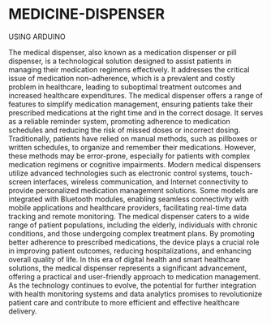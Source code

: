 # MEDICINE-DISPENSER
USING ARDUINO


The medical dispenser, also known as a medication dispenser or pill dispenser, is a technological 
solution designed to assist patients in managing their medication regimens effectively. It 
addresses the critical issue of medication non-adherence, which is a prevalent and costly problem 
in healthcare, leading to suboptimal treatment outcomes and increased healthcare expenditures. 
The medical dispenser offers a range of features to simplify medication management, ensuring 
patients take their prescribed medications at the right time and in the correct dosage. It serves as 
a reliable reminder system, promoting adherence to medication schedules and reducing the risk 
of missed doses or incorrect dosing. 
Traditionally, patients have relied on manual methods, such as pillboxes or written schedules, to 
organize and remember their medications. However, these methods may be error-prone, 
especially for patients with complex medication regimens or cognitive impairments. 
Modern medical dispensers utilize advanced technologies such as electronic control systems, 
touch-screen interfaces, wireless communication, and Internet connectivity to provide 
personalized medication management solutions. Some models are integrated with Bluetooth 
modules, enabling seamless connectivity with mobile applications and healthcare providers, 
facilitating real-time data tracking and remote monitoring. 
The medical dispenser caters to a wide range of patient populations, including the elderly, 
individuals with chronic conditions, and those undergoing complex treatment plans. By 
promoting better adherence to prescribed medications, the device plays a crucial role in 
improving patient outcomes, reducing hospitalizations, and enhancing overall quality of life. 
In this era of digital health and smart healthcare solutions, the medical dispenser represents a 
significant advancement, offering a practical and user-friendly approach to medication 
management. As the technology continues to evolve, the potential for further integration with 
health monitoring systems and data analytics promises to revolutionize patient care and 
contribute to more efficient and effective healthcare delivery. 
